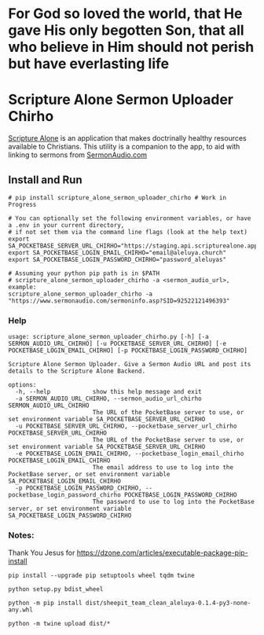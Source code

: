 # For God so loved the world, that He gave His only begotten Son, that all who believe in Him should not perish but have everlasting life
# Scripture Alone Sermon Uploader Chirho

[Scripture Alone](https://scripturealone.app) is an application that makes doctrinally healthy resources available to Christians. 
This utility is a companion to the app, to aid with linking to sermons from [SermonAudio.com](https://sermonaudio.com)

## Install and Run
```shell
# pip install scripture_alone_sermon_uploader_chirho # Work in Progress

# You can optionally set the following environment variables, or have a .env in your current directory, 
# if not set them via the command line flags (look at the help text)
export SA_POCKETBASE_SERVER_URL_CHIRHO="https://staging.api.scripturealone.app/"
export SA_POCKETBASE_LOGIN_EMAIL_CHIRHO="email@aleluya.church"
export SA_POCKETBASE_LOGIN_PASSWORD_CHIRHO="password_aleluyas"

# Assuming your python pip path is in $PATH 
# scripture_alone_sermon_uploader_chirho -a <sermon_audio_url>, example:
scripture_alone_sermon_uploader_chirho -a "https://www.sermonaudio.com/sermoninfo.asp?SID=92522121496393"

```

### Help
```text
usage: scripture_alone_sermon_uploader_chirho.py [-h] [-a SERMON_AUDIO_URL_CHIRHO] [-u POCKETBASE_SERVER_URL_CHIRHO] [-e POCKETBASE_LOGIN_EMAIL_CHIRHO] [-p POCKETBASE_LOGIN_PASSWORD_CHIRHO]

Scripture Alone Sermon Uploader. Give a Sermon Audio URL and post its details to the Scripture Alone Backend.

options:
  -h, --help            show this help message and exit
  -a SERMON_AUDIO_URL_CHIRHO, --sermon_audio_url_chirho SERMON_AUDIO_URL_CHIRHO
                        The URL of the PocketBase server to use, or set environment variable SA_POCKETBASE_SERVER_URL_CHIRHO
  -u POCKETBASE_SERVER_URL_CHIRHO, --pocketbase_server_url_chirho POCKETBASE_SERVER_URL_CHIRHO
                        The URL of the PocketBase server to use, or set environment variable SA_POCKETBASE_SERVER_URL_CHIRHO
  -e POCKETBASE_LOGIN_EMAIL_CHIRHO, --pocketbase_login_email_chirho POCKETBASE_LOGIN_EMAIL_CHIRHO
                        The email address to use to log into the PocketBase server, or set environment variable SA_POCKETBASE_LOGIN_EMAIL_CHIRHO
  -p POCKETBASE_LOGIN_PASSWORD_CHIRHO, --pocketbase_login_password_chirho POCKETBASE_LOGIN_PASSWORD_CHIRHO
                        The password to use to log into the PocketBase server, or set environment variable SA_POCKETBASE_LOGIN_PASSWORD_CHIRHO
```

### Notes:
Thank You Jesus for https://dzone.com/articles/executable-package-pip-install
```
pip install --upgrade pip setuptools wheel tqdm twine

python setup.py bdist_wheel

python -m pip install dist/sheepit_team_clean_aleluya-0.1.4-py3-none-any.whl

python -m twine upload dist/*
```